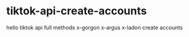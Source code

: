 # tiktok-api-create-accounts
hello tiktok api full methods x-gorgon x-argus x-ladon create accounts
